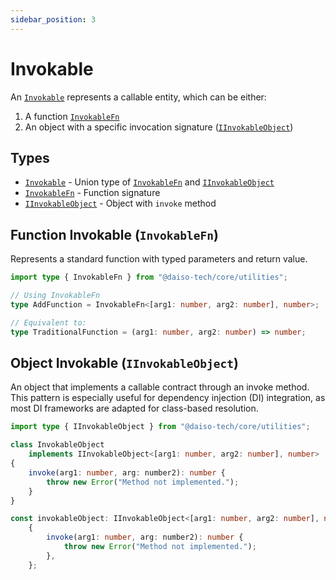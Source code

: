 ```yaml
---
sidebar_position: 3
---
```


# Invokable

An [`Invokable`](https://yousif-khalil-abdulkarim.github.io/daiso-core/types/Utilities.Invokable.html) represents a callable entity, which can be either:

1. A function [`InvokableFn`](https://yousif-khalil-abdulkarim.github.io/daiso-core/types/Utilities.InvokableFn.html)
2. An object with a specific invocation signature ([`IInvokableObject`](https://yousif-khalil-abdulkarim.github.io/daiso-core/types/Utilities.IInvokableObject.html))

## Types

-   [`Invokable`](https://yousif-khalil-abdulkarim.github.io/daiso-core/types/Utilities.Invokable.html) - Union type of [`InvokableFn`](https://yousif-khalil-abdulkarim.github.io/daiso-core/types/Utilities.InvokableFn.html) and [`IInvokableObject`](https://yousif-khalil-abdulkarim.github.io/daiso-core/types/Utilities.IInvokableObject.html)
-   [`InvokableFn`](https://yousif-khalil-abdulkarim.github.io/daiso-core/types/Utilities.InvokableFn.html) - Function signature
-   [`IInvokableObject`](https://yousif-khalil-abdulkarim.github.io/daiso-core/types/Utilities.IInvokableObject.html) - Object with `invoke` method

## Function Invokable (`InvokableFn`)

Represents a standard function with typed parameters and return value.

```typescript
import type { InvokableFn } from "@daiso-tech/core/utilities";

// Using InvokableFn
type AddFunction = InvokableFn<[arg1: number, arg2: number], number>;

// Equivalent to:
type TraditionalFunction = (arg1: number, arg2: number) => number;
```

## Object Invokable (`IInvokableObject`)

An object that implements a callable contract through an invoke method. This pattern is especially useful for dependency injection (DI) integration, as most DI frameworks are adapted for class-based resolution.

```ts
import type { IInvokableObject } from "@daiso-tech/core/utilities";

class InvokableObject
    implements IInvokableObject<[arg1: number, arg2: number], number>
{
    invoke(arg1: number, arg: number2): number {
        throw new Error("Method not implemented.");
    }
}

const invokableObject: IInvokableObject<[arg1: number, arg2: number], number> =
    {
        invoke(arg1: number, arg: number2): number {
            throw new Error("Method not implemented.");
        },
    };
```
